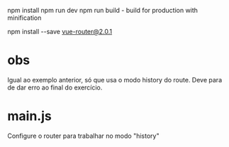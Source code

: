 npm install
npm run dev
npm run build - build for production with minification

npm install --save vue-router@2.0.1

# obs
Igual ao exemplo anterior, só que usa o modo history do route.
Deve para de dar erro ao final do exercício.


# main.js
Configure o router para trabalhar no modo "history"